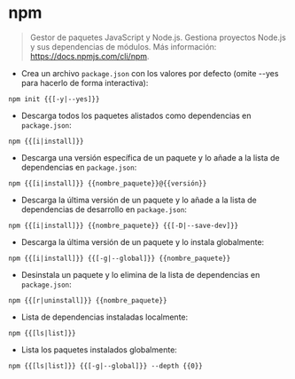 # npm

> Gestor de paquetes JavaScript y Node.js.
> Gestiona proyectos Node.js y sus dependencias de módulos.
> Más información: <https://docs.npmjs.com/cli/npm>.

- Crea un archivo `package.json` con los valores por defecto (omite --yes para hacerlo de forma interactiva):

`npm init {{[-y|--yes]}}`

- Descarga todos los paquetes alistados como dependencias en `package.json`:

`npm {{[i|install]}}`

- Descarga una versión específica de un paquete y lo añade a la lista de dependencias en `package.json`:

`npm {{[i|install]}} {{nombre_paquete}}@{{versión}}`

- Descarga la última versión de un paquete y lo añade a la lista de dependencias de desarrollo en `package.json`:

`npm {{[i|install]}} {{nombre_paquete}} {{[-D|--save-dev]}}`

- Descarga la última versión de un paquete y lo instala globalmente:

`npm {{[i|install]}} {{[-g|--global]}} {{nombre_paquete}}`

- Desinstala un paquete y lo elimina de la lista de dependencias en `package.json`:

`npm {{[r|uninstall]}} {{nombre_paquete}}`

- Lista de dependencias instaladas localmente:

`npm {{[ls|list]}}`

- Lista los paquetes instalados globalmente:

`npm {{[ls|list]}} {{[-g|--global]}} --depth {{0}}`
